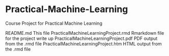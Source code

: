 # Practical-Machine-Learning
Course Project for Practical Machine Learning

README.md  This file
PracticalMachineLearningProject.rmd  Rmarkdown file for the project write up
PracticalMachineLearningProject.pdf  PDF output from the .rmd file
PracticalMachineLearningProject.htm  HTML output from the .rmd file
